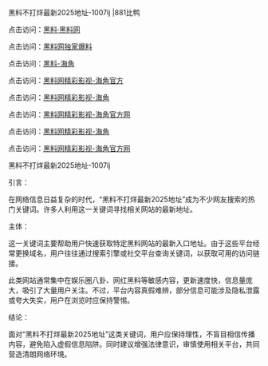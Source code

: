 黑料不打烊最新2025地址-1007lj |881比鸭

点击访问：<a href="https://heiliaolvzlu3.pages.dev">黑料·黑料网</a>

点击访问：<a href="https://heiliaoyvnrda.pages.dev">黑料网独家爆料</a>

点击访问：<a href="https://heiliaoxfe5rb.pages.dev">黑料-海角</a>

点击访问：<a href="https://heiliaotlyq53.pages.dev">黑料网精彩影视-海角官方</a>

点击访问：<a href="https://heiliao9wsbg3.pages.dev">黑料网精彩影视-海角</a>

点击访问：<a href="https://heiliaox6jgh3.pages.dev">黑料网精彩影视-海角官方网</a>

点击访问：<a href="https://heiliao5s28gk.pages.dev">黑料网精彩影视-海角</a>

点击访问：<a href="https://heiliaokof3cy.pages.dev">黑料网精彩影视-海角官方网</a>

黑料不打烊最新2025地址-1007lj

引言：

在网络信息日益复杂的时代，“黑料不打烊最新2025地址”成为不少网友搜索的热门关键词。许多人利用这一关键词寻找相关网站的最新地址。

主体：

这一关键词主要帮助用户快速获取特定黑料网站的最新入口地址。由于这些平台经常更换域名，用户往往通过搜索引擎或社交平台查询关键词，以获取可用的访问链接。

此类网站通常集中在娱乐圈八卦、网红黑料等敏感内容，更新速度快，信息量庞大，吸引了大量用户关注。不过，平台内容真假难辨，部分信息可能涉及隐私泄露或夸大失实，用户在浏览时应保持警惕。

结论：

面对“黑料不打烊最新2025地址”这类关键词，用户应保持理性，不盲目相信传播内容，避免陷入虚假信息陷阱。同时建议增强法律意识，审慎使用相关平台，共同营造清朗网络环境。

